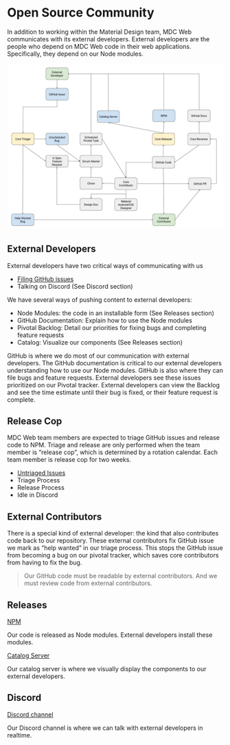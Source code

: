 # Open Source Community

In addition to working within the Material Design team, MDC Web communicates
with its external developers. External developers are the people who depend on
MDC Web code in their web applications. Specifically, they depend on our Node
modules.

![MDC Web External Feedback Loops](feedback.jpg?raw=true)

## External Developers

External developers have two critical ways of communicating with us

* [Filing GitHub issues](https://github.com/material-components/material-components-web/issues)
* Talking on Discord (See Discord section)

We have several ways of pushing content to external developers:

* Node Modules: the code in an installable form (See Releases section)
* GitHub Documentation: Explain how to use the Node modules
* Pivotal Backlog: Detail our priorities for fixing bugs and completing feature requests
* Catalog: Visualize our components (See Releases section)

GitHub is where we do most of our communication with external developers. The
GitHub documentation is critical to our external developers understanding how
to use our Node modules. GitHub is also where they can file bugs and feature
requests. External developers see these issues prioritized on our Pivotal
tracker. External developers can view the Backlog and see the time estimate
until their bug is fixed, or their feature request is complete.

## Release Cop

MDC Web team members are expected to triage GitHub issues and release code to
NPM. Triage and release are only performed when the team member is
“release cop”, which is determined by a rotation calendar. Each team member is
release cop for two weeks.

* [Untriaged Issues](https://github.com/material-components/material-components-web/issues?utf8=%E2%9C%93&q=is%3Aissue%20is%3Aopen%20-label%3Ain-tracker%20-label%3A%22help%20wanted%22%20no%3Aassignee%20sort%3Acreated-asc%20)
* Triage Process
* Release Process
* Idle in Discord

## External Contributors

There is a special kind of external developer: the kind that also contributes
code back to our repository. These external contributors fix GitHub issue we
mark as “help wanted” in our triage process. This stops the GitHub issue from
becoming a bug on our pivotal tracker, which saves core contributors from
having to fix the bug.

> Our GitHub code must be readable by external contributors. And we must review
> code from external contributors.

## Releases

[NPM](https://www.npmjs.com/org/material)

Our code is released as Node modules. External developers install these modules.

[Catalog Server](https://material-components.github.io/material-components-web-catalog/)

Our catalog server is where we visually display the components to our external
developers.

## Discord

[Discord channel](https://discordapp.com/invite/material-components)

Our Discord channel is where we can talk with external developers in realtime.
